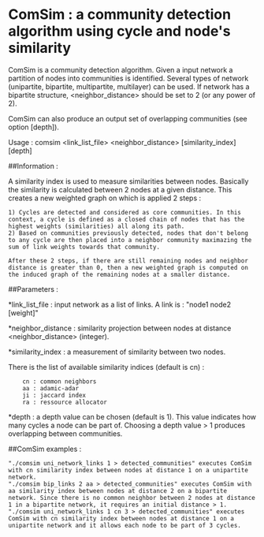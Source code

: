 # ComSim : a community detection algorithm using cycle and node's similarity

ComSim is a community detection algorithm.
Given a input network a partition of nodes into communities is identified.
Several types of network (unipartite, bipartite, multipartite, multilayer) can be used.
If network has a bipartite structure, <neighbor_distance> should be set to 2 (or any power of 2). 

ComSim can also produce an output set of overlapping communities (see option [depth]).


Usage : comsim <link_list_file> <neighbor_distance> [similarity_index] [depth]

##Information :

A similarity index is used to measure similarities between nodes.
Basically the similarity is calculated between 2 nodes at a given distance.
This creates a new weighted graph on which is applied 2 steps :

    1) Cycles are detected and considered as core communities. In this context, a cycle is defined as a closed chain of nodes that has the highest weights (similarities) all along its path.
    2) Based on communities previously detected, nodes that don't belong to any cycle are then placed into a neighbor community maximazing the sum of link weights towards that community.
	
	After these 2 steps, if there are still remaining nodes and neighbor distance is greater than 0, then a new weighted graph is computed on the induced graph of the remaining nodes at a smaller distance.

##Parameters :

*link_list_file : input network as a list of links.
A link is : "node1 node2 [weight]"

*neighbor_distance : similarity projection between nodes at distance <neighbor_distance> (integer).

*similarity_index : a measurement of similarity between two nodes.

There is the list of available similarity indices (default is cn) :

	    cn : common neighbors
	    aa : adamic-adar
	    ji : jaccard index
	    ra : ressource allocator

*depth : a depth value can be chosen (default is 1). This value indicates how many cycles a node can be part of.
Choosing a depth value > 1 produces overlapping between communities.


##ComSim examples :

	"./comsim uni_network_links 1 > detected_communities" executes ComSim with cn similarity index between nodes at distance 1 on a unipartite network.
	"./comsim bip_links 2 aa > detected_communities" executes ComSim with aa similarity index between nodes at distance 2 on a bipartite network. Since there is no common neighbor between 2 nodes at distance 1 in a bipartite network, it requires an initial distance > 1.
	"./comsim uni_network_links 1 cn 3 > detected_communities" executes ComSim with cn similarity index between nodes at distance 1 on a unipartite network and it allows each node to be part of 3 cycles.
